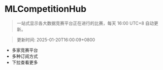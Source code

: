 # MLCompetitionHub

> 一站式显示各大数据竞赛平台正在进行的比赛，每天 16:00 UTC+8 自动更新。
  
> 更新时间: 2025-01-20T16:00:09+0800 

* 多家竞赛平台
* 多种订阅方式
* 下拉查看更多